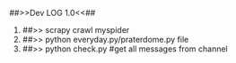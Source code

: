 ##>>Dev LOG 1.0<<##

1. ##>> scrapy crawl myspider
2. ##>> python everyday.py/praterdome.py file
3. ##>> python check.py #get all messages from channel
